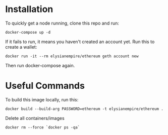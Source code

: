 # Installation

To quickly get a node running, clone this repo and run:

```
docker-compose up -d
```

If it fails to run, it means you haven't created an account yet. Run this to create a wallet:

```
docker run -it --rm elysianempire/ethereum geth account new
```

Then run docker-compose again.

# Useful Commands

To build this image locally, run this:

```
docker build --build-arg PASSWORD=ethereum -t elysianempire/ethereum .
```

Delete all containers/images

```
docker rm --force `docker ps -qa`
```
